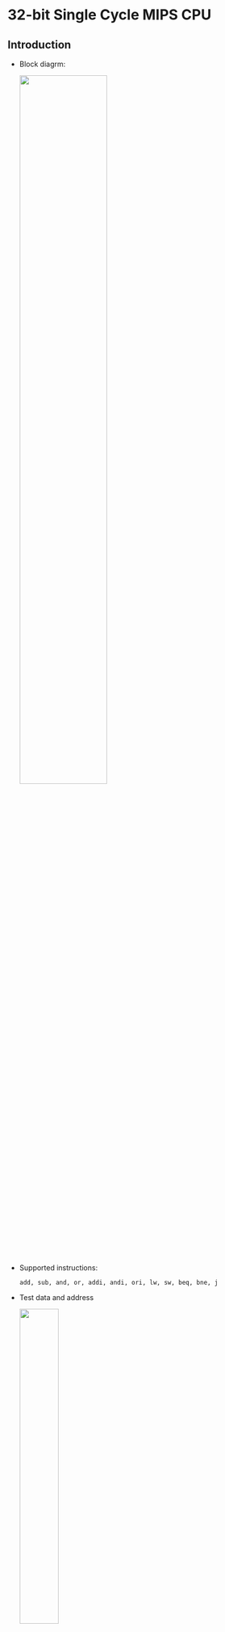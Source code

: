 # 32-bit Single Cycle MIPS CPU
## Introduction
* Block diagrm:

  <img src="https://github.com/user-attachments/assets/aed70956-0f8c-42c5-8242-2ac2c080d888" width="60%" height="60%">

* Supported instructions: 
  ```
  add, sub, and, or, addi, andi, ori, lw, sw, beq, bne, j
  ```

* Test data and address

  <img src="https://github.com/user-attachments/assets/24cfe2d1-3121-4791-b400-51360d2ddc5d" width="40%" height="40%">


## Simulation Result
<img src="https://github.com/user-attachments/assets/de88ded4-e3e3-4a3c-957f-56b02909b4ea" width="100%" height="100%">


